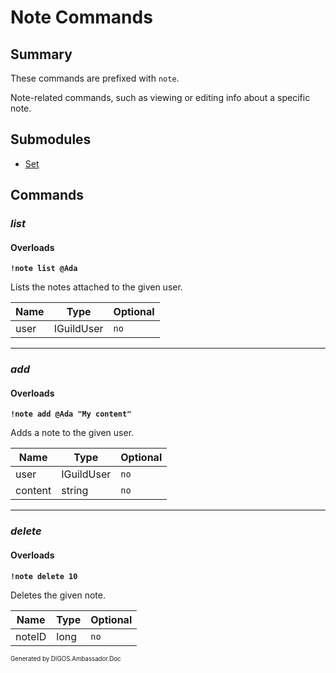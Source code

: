 ﻿Note Commands
=============
## Summary
These commands are prefixed with `note`. 

Note-related commands, such as viewing or editing info about a specific note.

## Submodules
* [Set](note_set.md)

## Commands
### *list*
#### Overloads
**`!note list @Ada`**

Lists the notes attached to the given user.

| Name | Type | Optional |
| --- | --- | --- |
| user | IGuildUser | `no` |

---

### *add*
#### Overloads
**`!note add @Ada "My content"`**

Adds a note to the given user.

| Name | Type | Optional |
| --- | --- | --- |
| user | IGuildUser | `no` |
| content | string | `no` |

---

### *delete*
#### Overloads
**`!note delete 10`**

Deletes the given note.

| Name | Type | Optional |
| --- | --- | --- |
| noteID | long | `no` |

<sub><sup>Generated by DIGOS.Ambassador.Doc</sup></sub>